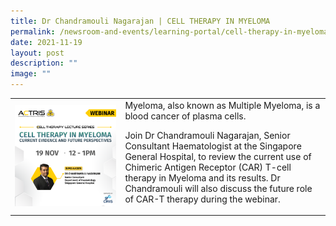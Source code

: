 ```yaml
---
title: Dr Chandramouli Nagarajan | CELL THERAPY IN MYELOMA
permalink: /newsroom-and-events/learning-portal/cell-therapy-in-myeloma/
date: 2021-11-19
layout: post
description: ""
image: ""
---
```

<table>
	<tbody>
		<tr>
			<td style="width:35%">
				<img src="/images/Learning%20Portal/2021/webinar_square-dr-mouli.png">
			</td>
			<td style="width:65%">
Myeloma, also known as Multiple Myeloma, is a blood cancer of plasma cells.

Join Dr Chandramouli Nagarajan, Senior Consultant Haematologist at the Singapore General Hospital, to review the current use of Chimeric Antigen Receptor (CAR) T-cell therapy in Myeloma and its results. Dr Chandramouli will also discuss the future role of CAR-T therapy during the webinar.
			</td>
		</tr>
	</tbody>
</table>